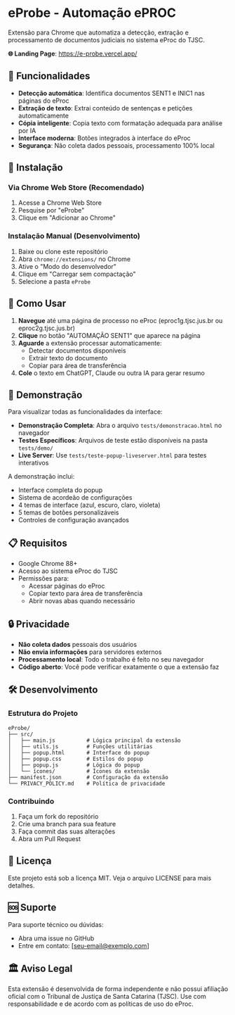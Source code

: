 # eProbe - Automação ePROC

Extensão para Chrome que automatiza a detecção, extração e processamento de documentos judiciais no sistema eProc do TJSC.

**🌐 Landing Page**: https://e-probe.vercel.app/

## 🎯 Funcionalidades

-   **Detecção automática**: Identifica documentos SENT1 e INIC1 nas páginas do eProc
-   **Extração de texto**: Extrai conteúdo de sentenças e petições automaticamente
-   **Cópia inteligente**: Copia texto com formatação adequada para análise por IA
-   **Interface moderna**: Botões integrados à interface do eProc
-   **Segurança**: Não coleta dados pessoais, processamento 100% local

## 🔧 Instalação

### Via Chrome Web Store (Recomendado)

1. Acesse a Chrome Web Store
2. Pesquise por "eProbe"
3. Clique em "Adicionar ao Chrome"

### Instalação Manual (Desenvolvimento)

1. Baixe ou clone este repositório
2. Abra `chrome://extensions/` no Chrome
3. Ative o "Modo do desenvolvedor"
4. Clique em "Carregar sem compactação"
5. Selecione a pasta `eProbe`

## 🚀 Como Usar

1. **Navegue** até uma página de processo no eProc (eproc1g.tjsc.jus.br ou eproc2g.tjsc.jus.br)
2. **Clique** no botão "AUTOMAÇÃO SENT1" que aparece na página
3. **Aguarde** a extensão processar automaticamente:
    - Detectar documentos disponíveis
    - Extrair texto do documento
    - Copiar para área de transferência
4. **Cole** o texto em ChatGPT, Claude ou outra IA para gerar resumo

## 🎨 Demonstração

Para visualizar todas as funcionalidades da interface:

-   **Demonstração Completa**: Abra o arquivo `tests/demonstracao.html` no navegador
-   **Testes Específicos**: Arquivos de teste estão disponíveis na pasta `tests/demo/`
-   **Live Server**: Use `tests/teste-popup-liveserver.html` para testes interativos

A demonstração inclui:

-   Interface completa do popup
-   Sistema de acordeão de configurações
-   4 temas de interface (azul, escuro, claro, violeta)
-   5 temas de botões personalizáveis
-   Controles de configuração avançados

## 📋 Requisitos

-   Google Chrome 88+
-   Acesso ao sistema eProc do TJSC
-   Permissões para:
    -   Acessar páginas do eProc
    -   Copiar texto para área de transferência
    -   Abrir novas abas quando necessário

## 🔒 Privacidade

-   **Não coleta dados** pessoais dos usuários
-   **Não envia informações** para servidores externos
-   **Processamento local**: Todo o trabalho é feito no seu navegador
-   **Código aberto**: Você pode verificar exatamente o que a extensão faz

## 🛠️ Desenvolvimento

### Estrutura do Projeto

```
eProbe/
├── src/
│   ├── main.js          # Lógica principal da extensão
│   ├── utils.js         # Funções utilitárias
│   ├── popup.html       # Interface do popup
│   ├── popup.css        # Estilos do popup
│   ├── popup.js         # Lógica do popup
│   └── ícones/          # Ícones da extensão
├── manifest.json        # Configuração da extensão
└── PRIVACY_POLICY.md    # Política de privacidade
```

### Contribuindo

1. Faça um fork do repositório
2. Crie uma branch para sua feature
3. Faça commit das suas alterações
4. Abra um Pull Request

## 📄 Licença

Este projeto está sob a licença MIT. Veja o arquivo LICENSE para mais detalhes.

## 🆘 Suporte

Para suporte técnico ou dúvidas:

-   Abra uma issue no GitHub
-   Entre em contato: [seu-email@exemplo.com]

## 🏛️ Aviso Legal

Esta extensão é desenvolvida de forma independente e não possui afiliação oficial com o Tribunal de Justiça de Santa Catarina (TJSC). Use com responsabilidade e de acordo com as políticas de uso do eProc.
